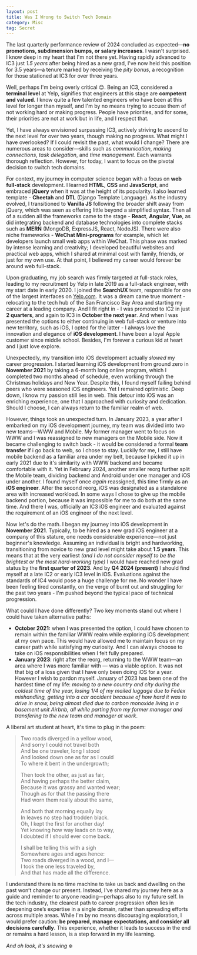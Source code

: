 ```yaml
---
layout: post
title: Was I Wrong to Switch Tech Domain
category: Misc
tag: Secret
---
```


The last quarterly performance review of 2024 concluded as expected—**no promotions, subdimension bumps, or salary increases**. I wasn't surprised. I know deep in my heart that I'm not there yet. Having rapidly advanced to IC3 just *1.5 years* after being hired as a new grad, I've now held this position for 3.5 years—a tenure marked by receiving the *pity bonus*, a recognition for those stationed at IC3 for over three years. 

Well, perhaps I'm being overly critical 😊. Being an IC3, considered a **terminal level** at Yelp, signifies that engineers at this stage are **competent and valued**. I know quite a few talented engineers who have been at this level for longer than myself, and I'm by no means trying to accuse them of not working hard or making progress. People have priorities, and for some, their priorities are not at work but in life, and I respect that.

<!--more-->

Yet, I have always envisioned surpassing IC3, actively striving to ascend to the next level for over two years, though making no progress. What might I have overlooked? If I could revisit the past, what would I change? There are numerous areas to consider—skills such as *communication*, *making connections*, *task delegation*, and *time management*. Each warrants thorough reflection. However, for today, I want to focus on the pivotal decision to switch tech domains.

For context, my journey in computer science began with a focus on **web full-stack** development. I learned **HTML**, **CSS** and **JavaScript**, and embraced **jQuery** when it was at the height of its popularity. I also learned template - **Cheetah** and **DTL** (Django Template Language). As the industry evolved, I transitioned to **Vanilla JS** following the broader shift away from jQuery, which was seen as offering little beyond a simplified syntax. Then all of a sudden all the frameworks came to the stage - **React**, **Angular**, **Vue**, as did integrating backend and database technologies into complete stacks such as **MERN** (MongoDB, ExpressJS, React, NodeJS). There were also niche frameworks - **WeChat Mini-programs** for example, which let developers launch small web apps within WeChat. This phase was marked by intense learning and creativity; I developed beautiful websites and practical web apps, which I shared at minimal cost with family, friends, or just for my own use. At that point, I believed my career would forever be around web full-stack.

Upon graduating, my job search was firmly targeted at full-stack roles, leading to my recruitment by Yelp in late 2019 as a full-stack engineer, with my start date in early 2020. I joined the **SearchUX** team, responsible for one of the largest interfaces on [Yelp.com](https://www.yelp.com/search?find_desc=Food&find_loc=San+Francisco%2C+CA). It was a dream came true moment - relocating to the tech hub of the San Francisco Bay Area and starting my career at a leading company. And I fit right in - I was promoted to IC2 in just **2 quarters**, and again to IC3 in **October the next year**. And when I was presented the options to either continuing in web full-stack or venture into new territory, such as iOS, I opted for the latter - I always love the innovation and elegance of **iOS development**. I have been a loyal Apple customer since middle school. Besides, I'm forever a curious kid at heart and I just love explore. 

Unexpectedly, my transition into iOS development actually *slowed* my career progression. I started learning iOS development from ground zero in **November 2021** by taking a 6-month long online program, which I completed two months ahead of schedule, even working through the Christmas holidays and New Year. Despite this, I found myself failing behind peers who were seasoned iOS engineers. Yet I remained optimistic. Deep down, I know my passion still lies in web. This detour into iOS was an enriching experience, one that I approached with curiosity and dedication. Should I choose, I can always return to the familiar realm of web.

However, things took an unexpected turn. In January 2023, a year after I embarked on my iOS development journey, my team was divided into two new teams—WWW and Mobile. My former manager went to focus on WWW and I was reassigned to new managers on the Mobile side. Now it became challenging to switch back - it would be considered a formal **team transfer** if i go back to web, so I chose to stay. Luckily for me, I still have mobile backend as a familiar area under my belt, because I picked it up in early 2021 due to it's similarity with WWW backend and became comfortable with it. Yet in February 2024, another smaller reorg further split the Mobile team, dividing backend and Android under one manager and iOS under another. I found myself once *again* reassigned, this time firmly as an **iOS engineer**. After the second reorg, iOS was designated as a standalone area with increased workload. In some ways I chose to give up the mobile backend portion, because it was impossible for me to do both at the same time.  And there I was, officially an IC3 iOS engineer and evaluated against the requirement of an iOS engineer of the next level.

Now let's do the math. I began my journey into iOS development in **November 2021**. Typically, to be hired as a new grad iOS engineer at a company of this stature, one needs considerable experience—not just beginner's knowledge. Assuming an individual is bright and hardworking, transitioning from novice to new grad level might take about **1.5 years**. This means that at the very earliest *(and I do not consider myself to be the brightest or the most hard-working type)* I would have reached new grad status by the **first quarter of 2023**. And by **Q4 2024 (present)** I should find myself at a late IC2 or early IC3 level in iOS. Evaluations against the standards of IC4 would pose a huge challenge for me. No wonder I have been feeling tired constantly, on the verge of burnt out and struggling for the past two years - I'm pushed beyond the typical pace of technical progression.

What could I have done differently? Two key moments stand out where I could have taken alternative paths:

- **October 2021:** when I was presented the option, I could have chosen to remain within the familiar WWW realm while exploring iOS development at my own pace. This would have allowed me to maintain focus on my career path while satisfying my curiosity. And I can always choose to take on iOS responsibilities when I felt fully prepared.
- **January 2023**: right after the reorg, returning to the WWW team—an area where I was more familiar with — was a viable option. It was not that big of a loss given that I have only been doing iOS for a year. However I wish to pardon myself. January of 2023 has been one of the hardest time of my life: *moving to a new country and city during the coldest time of the year, losing 1/4 of my mailed luggage due to Fedex mishandling, getting into a car accident because of how hard it was to drive in snow, being almost died due to carbon monoxide living in a basement unit Airbnb, all while parting from my former manager and transfering to the new team and manager at work*. 

A liberal art student at heart, it's time to plug in the poem:

> Two roads diverged in a yellow wood,  
> And sorry I could not travel both  
> And be one traveler, long I stood  
> And looked down one as far as I could  
> To where it bent in the undergrowth;  
>
> Then took the other, as just as fair,  
> And having perhaps the better claim,  
> Because it was grassy and wanted wear;  
> Though as for that the passing there  
> Had worn them really about the same,  
>
> And both that morning equally lay  
> In leaves no step had trodden black.  
> Oh, I kept the first for another day!  
> Yet knowing how way leads on to way,  
> I doubted if I should ever come back.  
>
> I shall be telling this with a sigh  
> Somewhere ages and ages hence:  
> Two roads diverged in a wood, and I—  
> I took the one less traveled by,  
> And that has made all the difference.

I understand there is no time machine to take us back and dwelling on the past won’t change our present. Instead, I've shared my journey here as a guide and reminder to anyone reading—perhaps also to my future self. In the tech industry, the clearest path to career progression often lies in deepening one’s expertise in a single domain, rather than spreading efforts across multiple areas. While I'm by no means discouraging exploration, I would prefer caution: **be prepared, manage expectations, and consider all decisions carefully**. This experience, whether it leads to success in the end or remains a hard lesson, is a step forward in my life learning.

*And oh look, it's snowing* ❄️

